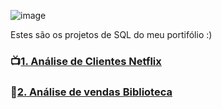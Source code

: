 ![image](https://github.com/user-attachments/assets/e3ad2626-b34c-43df-9a27-45e7388ce448)

Estes são os projetos de SQL do meu portifólio :)

### 📺[1. Análise de Clientes Netflix](https://github.com/massis93/Projetos_Analise_Dados/tree/main/SQL/An%C3%A1lise%20Clientes%20Netflix)
### 📖[2. Análise de vendas Biblioteca](https://github.com/massis93/Projetos_Analise_Dados/tree/main/SQL/An%C3%A1lise%20de%20Vendas%20Biblioteca)

